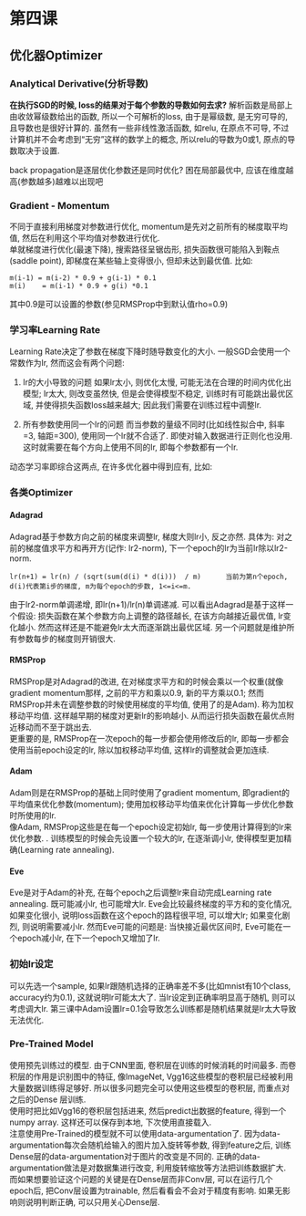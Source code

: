 # 第四课

## 优化器Optimizer

### Analytical Derivative(分析导数)
**在执行SGD的时候, loss的结果对于每个参数的导数如何去求?**
解析函数是局部上由收敛幂级数给出的函数, 所以一个可解析的loss, 由于是幂级数, 是无穷可导的, 且导数也是很好计算的.
虽然有一些非线性激活函数, 如relu, 在原点不可导, 不过计算机并不会考虑到“无穷”这样的数学上的概念, 所以relu的导数为0或1, 原点的导数取决于设置.


back propagation是逐层优化参数还是同时优化?
困在局部最优中, 应该在维度越高(参数越多)越难以出现吧



### Gradient - Momentum
不同于直接利用梯度对参数进行优化, momentum是先对之前所有的梯度取平均值, 然后在利用这个平均值对参数进行优化.  
单就梯度进行优化(最速下降), 搜索路径呈锯齿形, 损失函数很可能陷入到鞍点(saddle point), 即梯度在某些轴上变得很小, 但却未达到最优值.  比如:
```
m(i-1) = m(i-2) * 0.9 + g(i-1) * 0.1
m(i)    = m(i-1) * 0.9 + g(i) *0.1
```
其中0.9是可以设置的参数(参见RMSProp中到默认值rho=0.9)

### 学习率Learning Rate
Learning Rate决定了参数在梯度下降时随导数变化的大小. 一般SGD会使用一个常数作为lr, 然而这会有两个问题:

1. lr的大小导致的问题
如果lr太小, 则优化太慢, 可能无法在合理的时间内优化出模型; lr太大, 则改变虽然快, 但是会使得模型不稳定, 训练时有可能跳出最优区域, 并使得损失函数loss越来越大; 因此我们需要在训练过程中调整lr. 

2. 所有参数使用同一个lr的问题
而当参数的量级不同时(比如线性拟合中, 斜率=3, 轴距=300), 使用同一个lr就不合适了. 即使对输入数据进行正则化也没用. 这时就需要在每个方向上使用不同的lr, 即每个参数都有一个lr.

动态学习率即综合这两点, 在许多优化器中得到应有, 比如:

### 各类Optimizer
#### Adagrad
Adagrad基于参数方向之前的梯度来调整lr, 梯度大则lr小, 反之亦然. 具体为: 对之前的梯度值求平方和再开方(记作: lr2-norm), 下一个epoch的lr为当前lr除以lr2-norm.
```
lr(n+1) = lr(n) / (sqrt(sum(d(i) * d(i)))  / m)      当前为第n个epoch, d(i)代表第i步的梯度, m为每个epoch的步数, 1<=i<=m.
```
由于lr2-norm单调递增, 即lr(n+1)/lr(n)单调递减. 可以看出Adagrad是基于这样一个假设: 损失函数在某个参数方向上调整的路径越长, 在该方向越接近最优值, lr变化越小. 然而这样还是不能避免lr太大而逐渐跳出最优区域. 另一个问题就是维护所有参数每步的梯度则开销很大.

#### RMSProp
RMSProp是对Adagrad的改进, 在对梯度求平方和的时候会乘以一个权重(就像gradient momentum那样, 之前的平方和乘以0.9, 新的平方乘以0.1; 然而RMSProp并未在调整参数的时候使用梯度的平均值, 使用了的是Adam). 称为加权移动平均值. 这样越早期的梯度对更新lr的影响越小. 从而运行损失函数在最优点附近移动而不至于跳出去.  
更重要的是, RMSProp在一次epoch的每一步都会使用修改后的lr, 即每一步都会使用当前epoch设定的lr, 除以加权移动平均值, 这样lr的调整就会更加连续.  

#### Adam
Adam则是在RMSProp的基础上同时使用了gradient momentum, 即gradient的平均值来优化参数(momentum); 使用加权移动平均值来优化计算每一步优化参数时所使用的lr.    
像Adam, RMSProp这些是在每一个epoch设定初始lr, 每一步使用计算得到的lr来优化参数. . 训练模型的时候会先设置一个较大的lr, 在逐渐调小lr, 使得模型更加精确(Learning rate annealing). 

#### Eve 
Eve是对于Adam的补充, 在每个epoch之后调整lr来自动完成Learning rate annealing. 既可能减小lr, 也可能增大lr. Eve会比较最终梯度的平方和的变化情况, 如果变化很小, 说明loss函数在这个epoch的路程很平坦, 可以增大lr; 如果变化剧烈, 则说明需要减小lr. 然而Eve可能的问题是: 当快接近最优区间时, Eve可能在一个epoch减小lr, 在下一个epoch又增加了lr.



### 初始lr设定
可以先选一个sample, 如果lr跟随机选择的正确率差不多(比如mnist有10个class, accuracy约为0.1), 这就说明lr可能太大了. 当lr设定到正确率明显高于随机, 则可以考虑调大lr. 第三课中Adam设置lr=0.1会导致怎么训练都是随机结果就是lr太大导致无法优化.



### Pre-Trained Model
使用预先训练过的模型. 由于CNN里面, 卷积层在训练的时候消耗的时间最多. 而卷积层的作用是识别图中的特征, 像ImageNet, Vgg16这些模型的卷积层已经被利用大量数据训练得足够好. 所以很多问题完全可以使用这些模型的卷积层, 而重点对之后的Dense 层训练.  
使用时把比如Vgg16的卷积层包括进来, 然后predict出数据的feature, 得到一个numpy array. 这样还可以保存到本地, 下次使用直接载入.  
注意使用Pre-Trained的模型就不可以使用data-argumentation了. 因为data-argumentation每次会随机给输入的图片加入旋转等参数, 得到feature之后, 训练Dense层的data-argumentation对于图片的改变是不同的. 正确的data-argumentation做法是对数据集进行改变, 利用旋转缩放等方法把训练数据扩大.  
而如果想要验证这个问题的关键是在Dense层而非Conv层, 可以在运行几个epoch后, 把Conv层设置为trainable, 然后看看会不会对于精度有影响. 如果无影响则说明判断正确, 可以只用关心Dense层.  

